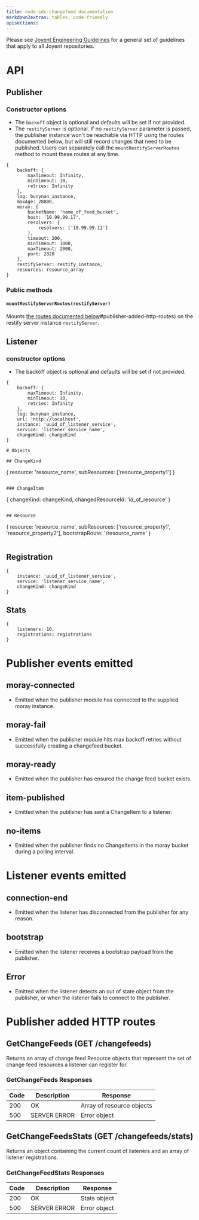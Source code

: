 ```yaml
---
title: node-sdc-changefeed documentation
markdown2extras: tables, code-friendly
apisections:
---
```

<!--
    This Source Code Form is subject to the terms of the Mozilla Public
    License, v. 2.0. If a copy of the MPL was not distributed with this
    file, You can obtain one at http://mozilla.org/MPL/2.0/.
-->

<!--
    Copyright (c) 2017, Joyent, Inc.
-->

Please see [Joyent Engineering
Guidelines](https://github.com/joyent/eng/blob/master/docs/index.md) for a
general set of guidelines that apply to all Joyent repositories.

# API

## Publisher

### Constructor options

* The `backoff` object is optional and defaults will be set if not provided.
* The `restifyServer` is optional. If no `restifyServer` parameter is passed,
  the publisher instance won't be reachable via HTTP using the routes documented
  below, but will still record changes that need to be published. Users can
  separately call the `mountRestifyServerRoutes` method to mount these routes at
  any time.

```
{
    backoff: {
        maxTimeout: Infinity,
        minTimeout: 10,
        retries: Infinity
    },
    log: bunynan_instance,
    maxAge: 28800,
    moray: {
        bucketName: 'name_of_feed_bucket',
        host: '10.99.99.17',
        resolvers: {
            resolvers: ['10.99.99.11']
        },
        timeout: 200,
        minTimeout: 1000,
        maxTimeout: 2000,
        port: 2020
    },
    restifyServer: restify_instance,
    resources: resource_array
}
```

### Public methods

#### `mountRestifyServerRoutes(restifyServer)`

Mounts [the routes documented below]()#publisher-added-http-routes) on the
restify server instance `restifyServer`.

## Listener

### constructor options

* The backoff object is optional and defaults will be set if not provided.

```
{
    backoff: {
        maxTimeout: Infinity,
        minTimeout: 10,
        retries: Infinity
    },
    log: bunynan_instance,
    url: 'http://localhost',
    instance: 'uuid_of_listener_service',
    service: 'listener_service_name',
    changeKind: changeKind
}

# Objects

## ChangeKind

```
{
    resource: 'resource_name',
    subResources: ['resource_property1']
}
```

### ChangeItem

```
{
    changeKind: changeKind,
    changedResourceId: 'id_of_resource'
}
```

## Resource

```
{
    resource: 'resource_name',
    subResources: ['resource_property1', 'resource_property2'],
    bootstrapRoute: '/resource_name'
}
```

```

## Registration

```
{
    instance: 'uuid_of_listener_service',
    service: 'listener_service_name',
    changeKind: changeKind
}
```

## Stats

```
{
    listeners: 10,
    registrations: registrations
}
```

# Publisher events emitted

## moray-connected

 * Emitted when the publisher module has connected to the supplied moray
   instance.

## moray-fail

 * Emitted when the publisher module hits max backoff retries without
   successfully creating a changefeed bucket.

## moray-ready

 * Emitted when the publisher has ensured the change feed bucket exists.

## item-published

 * Emitted when the publisher has sent a ChangeItem to a listener.

## no-items

 * Emitted when the publisher finds no ChangeItems in the moray bucket during a
   polling interval.

# Listener events emitted

## connection-end

 * Emitted when the listener has disconnected from the publisher for any reason.

## bootstrap

 * Emitted when the listener receives a bootstrap payload from the publisher.

## Error

 * Emitted when the listener detects an out of state object from the publisher,
   or when the listener fails to connect to the publisher.

# Publisher added HTTP routes

## GetChangeFeeds (GET /changefeeds)

Returns an array of change feed Resource objects that represent the set of
change feed resources a listener can register for.

### GetChangeFeeds Responses

| Code | Description                     | Response                      |
| ---- | ------------------------------- | ----------------------------- |
| 200  | OK                              | Array of resource objects     |
| 500  | SERVER ERROR                    | Error object                  |

## GetChangeFeedsStats (GET /changefeeds/stats)

Returns an object containing the current count of listeners and an array of
listener registrations.

### GetChangeFeedStats Responses

| Code | Description                     | Response                      |
| ---- | ------------------------------- | ----------------------------- |
| 200  | OK                              | Stats object                  |
| 500  | SERVER ERROR                    | Error object                  |
